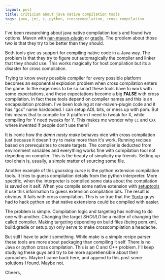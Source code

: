 ```yaml
---
layout: post
title: Criticism about java native compilation tools
tags: java, jni, c, python, crosscompilation, cross compilation
---
```


I've been researching about java native compilation tools and found two
options. Maven with [nar-maven-plugin](http://maven-nar.github.io/) or
[gradle](gradle.org). The problem about those two is that they try to be better
than they should.

Both tools give us support for compiling native code in a Java way. The problem
is that they try to figure out automagically the compiler and linker that they
should use. This works magically for host compilation but its a disaster for
cross compilation.

Trying to know every possible compiler for every possible platform becomes an
exponential explosion problem when cross compilation enters the game. In the
eagerness to be so smart these tools have to work with some expectations, and
these expectations become a big **FALSE** with cross compilation. In fact these
tools depend on compiler names and this is an encapsulation problem. I've been
looking at nar-maven-plugin code and it has "gcc" name hardcoded. I can setup
AOL bits, or mess up with pom. But this means that to compile for X platform
I need to tweak for X, while compiling for Y need tweaks for Y. This makes me
wonder why `CC` and `CXX` where invented if people don't use them?

It is ironic how the *damn nasty make* behaves nice with cross compilation just
because it doesn't try to make more than it's work. Running recipes based on
prerequisites to create targets. The compiler is deducted from environment
variables and everything works fine with compilation tool not depeding on
compiler. This is the beauty of simplicity my friends. Setting up tool chain
is, usually, a simple matter of sourcing some file.

Another example of this *guessing curse* is the python extension compilation
tools. It tries to guess compilation details from the python interpreter. More
specific, when the interpreter is compiled some data about the compilation is
saved on it self. When you compile some native extension with
[setuptools](https://setuptools.readthedocs.io/en/latest/) it use this
information to guess extension compilation bits. The result is obvious. It
fails with cross compilation. This is so true that the [Yocto](yocto.org) guys
had to hack python so that native extensions could be compiled with easier.

The problem is simple. Compilation logic and targeting has nothing to do
one with another. Changing the target *SHOULD* be a matter of changing
the called compiler. Making targeting depending on build files (being pom.xml,
build.gradle or setup.py) only serve to make crosscompilation a headache.

But still I have to admit something. While make is a simple recipe parser
these tools are more about packaging than compiling it self. There is no Java
or python cross compilation. This is an C and C++ problem. I'll keep studying
these guys and try to be more apprehensible about their aproaches. Maybe I
came back here, and append to this post some solutions I found. Maybe not.

Cheers,
